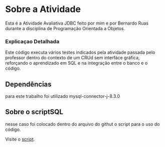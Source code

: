 <h1>Sobre a Atividade</h1>
Esta é a Atividade Avaliativa JDBC feito por mim e por Bernardo Ruas durante a disciplina de Programação Orientada a Objetos.
<h3>Explicaçao Detalhada</h3>
Este código executa vários testes indicados pela atividade passada pelo professor dentro do contexto de um CRUd sem interfáce gráfica, reforçando o aprendizado em SQL e na integração entre o banco e o código. 
<h2>Dependências</h2>
para este trabalho foi utilizado mysql-connector-j-8.3.0
<h2>Sobre o scriptSQL</h2>
nesse caso foi colocado dentro do arquivo do githut o script para o uso do código.
<p>Visite o <a href="https://github.com/rafaeljosebraga/Atividade-POOJDBC/blob/main/script.sql">script</a>.</p>

